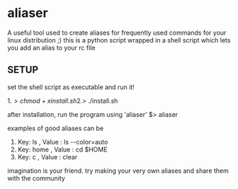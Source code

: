 # aliaser

A useful tool used to create aliases for frequently used commands for your linux distribution ;)
this is a python script wrapped in a shell script which lets you add an alias to your rc file


SETUP
-----

 set the shell script as executable and run it!
 
 1.$> chmod +x install.sh                                                           
 2.$> ./install.sh
   
after installation, run the program using 'aliaser'
$> aliaser

examples of good aliases can be
1.  Key: ls , Value : ls --color=auto 
2.  Key: home , Value : cd $HOME
3.  Key: c , Value : clear

imagination is your friend. try making your very own aliases and share them with the community
